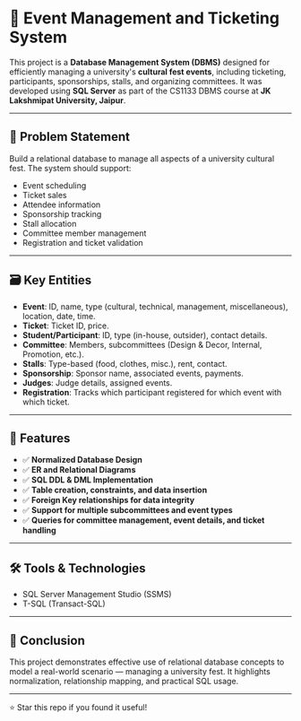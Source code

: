 # 🎫 Event Management and Ticketing System

This project is a **Database Management System (DBMS)** designed for efficiently managing a university's **cultural fest events**, including ticketing, participants, sponsorships, stalls, and organizing committees. It was developed using **SQL Server** as part of the CS1133 DBMS course at **JK Lakshmipat University, Jaipur**.

---

## 🧩 Problem Statement

Build a relational database to manage all aspects of a university cultural fest. The system should support:

- Event scheduling
- Ticket sales
- Attendee information
- Sponsorship tracking
- Stall allocation
- Committee member management
- Registration and ticket validation

---

## 🗃️ Key Entities

- **Event**: ID, name, type (cultural, technical, management, miscellaneous), location, date, time.
- **Ticket**: Ticket ID, price.
- **Student/Participant**: ID, type (in-house, outsider), contact details.
- **Committee**: Members, subcommittees (Design & Decor, Internal, Promotion, etc.).
- **Stalls**: Type-based (food, clothes, misc.), rent, contact.
- **Sponsorship**: Sponsor name, associated events, payments.
- **Judges**: Judge details, assigned events.
- **Registration**: Tracks which participant registered for which event with which ticket.

---

## 🧮 Features

- ✅ **Normalized Database Design**  
- ✅ **ER and Relational Diagrams**  
- ✅ **SQL DDL & DML Implementation**  
- ✅ **Table creation, constraints, and data insertion**  
- ✅ **Foreign Key relationships for data integrity**  
- ✅ **Support for multiple subcommittees and event types**  
- ✅ **Queries for committee management, event details, and ticket handling**

---

## 🛠️ Tools & Technologies

- SQL Server Management Studio (SSMS)
- T-SQL (Transact-SQL)

---

## 🏁 Conclusion

This project demonstrates effective use of relational database concepts to model a real-world scenario — managing a university fest. It highlights normalization, relationship mapping, and practical SQL usage.

---

⭐ Star this repo if you found it useful!
